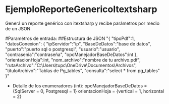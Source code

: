 # EjemploReporteGenericoItextsharp
Generá un reporte genérico con itextsharp y recibe parámetros por medio de un JSON

#Paramétros de entrada: 
##Estructura de JSON
"{
	\"tipoPdf\":1,
	\"datosConexion\":
	{
		\"ipServidor\":\"ip\",
		\"BaseDeDatos\":\"base de datos\",
		\"puerto\":\"puerto sql o postgresql\",
		\"usuario\":\"usuario\",
		\"contrasenia\":\"contraseña\",
		\"opcManejadorBaseDeDatos\":int
	},
	\"orientacionHoja\":int,
	\"nom_archivo\":\"nombre de tu archivo.pdf\",
	\"rutaArchivo\":\"C:\\Users\\tupc\\OneDrive\\Documentos\\Archivos\",
	\"tituloArchivo\":\"Tablas de Pg_tables\",
	\"consulta\":\"select * from pg_tables\"
}"

* Detalle de los enumeradores (int):
opcManejadorBaseDeDatos = {SqlServer = 0, Postgresql = 1}
orientacionHoja = {vertical = 1, horizontal = 2}
